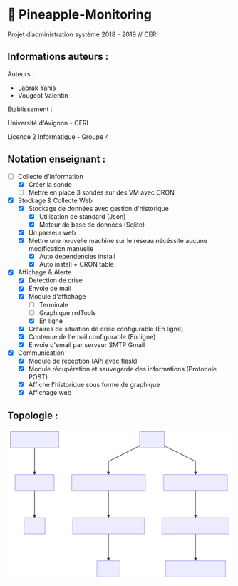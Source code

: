 # :pineapple: Pineapple-Monitoring

Projet d’administration système 2018 - 2019 // CERI

## Informations auteurs :

Auteurs :
* Labrak Yanis
* Vougeot Valentin

Etablissement :

Université d'Avignon - CERI

Licence 2 Informatique - Groupe 4

## Notation enseignant :

- [ ] Collecte d'information
    - [x] Créer la sonde
    - [ ] Mettre en place 3 sondes sur des VM avec CRON
- [x] Stockage & Collecte Web
    - [x] Stockage de données avec gestion d'historique
        - [x] Utilisation de standard (Json)
        - [x] Moteur de base de données (Sqlite)
    - [x] Un parseur web
    - [x] Mettre une nouvelle machine sur le réseau nécéssite aucune modification manuelle
        - [x] Auto dependencies install
        - [x] Auto install + CRON table
- [x] Affichage & Alerte
    - [x] Detection de crise
    - [x] Envoie de mail
    - [x] Module d'affichage
        - [ ] Terminale
        - [ ] Graphique rrdTools
        - [x] En ligne
    - [x] Critaires de situation de crise configurable (En ligne)
    - [x] Contenue de l'email configurable (En ligne)
    - [x] Envoie d'email par serveur SMTP Gmail    
- [x] Communication
    - [x] Module de réception (API avec flask)
    - [x] Module récupération et sauvegarde des informations (Protocole POST)
    - [x] Affiche l'historique sous forme de graphique
    - [x] Affichage web

## Topologie :

![Diagramme](./mermaid-diagram.svg)
